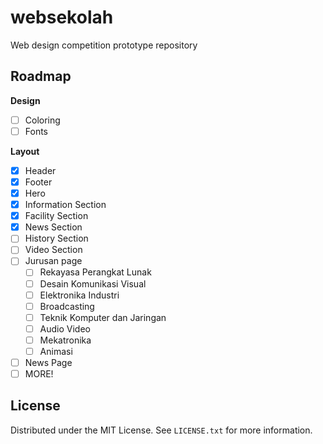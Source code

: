 # websekolah

Web design competition prototype repository

## Roadmap

**Design**
- [ ] Coloring
- [ ] Fonts

**Layout**
- [X] Header
- [X] Footer
- [X] Hero
- [X] Information Section
- [X] Facility Section
- [X] News Section
- [ ] History Section
- [ ] Video Section
- [ ] Jurusan page
  - [ ] Rekayasa Perangkat Lunak
  - [ ] Desain Komunikasi Visual
  - [ ] Elektronika Industri
  - [ ] Broadcasting
  - [ ] Teknik Komputer dan Jaringan
  - [ ] Audio Video
  - [ ] Mekatronika
  - [ ] Animasi
- [ ] News Page
- [ ] MORE!

## License

Distributed under the MIT License. See `LICENSE.txt` for more information.

